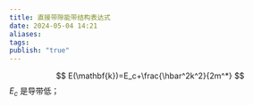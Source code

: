 ```yaml
---
title: 直接带隙能带结构表达式
date: 2024-05-04 14:21
aliases: 
tags: 
publish: "true"
---
```

$$
E(\mathbf{k})=E_c+\frac{\hbar^2k^2}{2m^*}
$$
$E_{c}$ 是导带低；